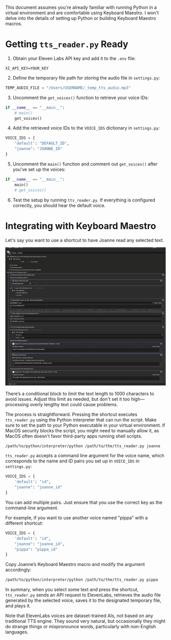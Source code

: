 
This document assumes you're already familiar with running Python in a virtual environment and are comfortable using Keyboard Maestro. I won't delve into the details of setting up Python or building Keyboard Maestro macros.

# Getting `tts_reader.py` Ready 

1. Obtain your Eleven Labs API key and add it to the `.env` file:

```plaintext
XI_API_KEY=YOUR_KEY
```

2. Define the temporary file path for storing the audio file in `settings.py`:

```python
TEMP_AUDIO_FILE = "/Users/USERNAME/_temp_tts_audio.mp3"
```

3. Uncomment the `get_voices()` function to retrieve your voice IDs:

```python
if __name__ == "__main__":
    # main()
    get_voices()
```

4. Add the retrieved voice IDs to the `VOICE_IDS` dictionary in `settings.py`:

```python
VOICE_IDS = {
    'default': "DEFAULT_ID",
    "joanne": "JOANNE_ID"
}
```

5. Uncomment the `main()` function and comment out `get_voices()` after you've set up the voices:

```python
if __name__ == "__main__": 
    main()
    # get_voices()
```

6. Test the setup by running `tts_reader.py`. If everything is configured correctly, you should hear the default voice.

# Integrating with Keyboard Maestro

Let's say you want to use a shortcut to have Joanne read any selected text.

![Keyboard Maestro](images/keyboard_maestro.png)

There’s a conditional block to limit the text length to 1000 characters to avoid issues. Adjust this limit as needed, but don't set it too high—processing overly lengthy text could cause problems.

The process is straightforward. Pressing the shortcut executes `tts_reader.py` using the Python interpreter that can run the script. Make sure to set the path to your Python executable in your virtual environment. If MacOS security blocks the script, you might need to manually allow it, as MacOS often doesn't favor third-party apps running shell scripts.

```bash
/path/to/python/interpreter/python /path/to/the/tts_reader.py joanne
```

`tts_reader.py` accepts a command line argument for the voice name, which corresponds to the name and ID pairs you set up in `VOICE_IDS` in `settings.py`:

```python
VOICE_IDS = {
    'default': "id",
    "joanne": "joanne_id"
}
```

You can add multiple pairs. Just ensure that you use the correct key as the command-line argument.

For example, if you want to use another voice named "pippa" with a different shortcut:

```python
VOICE_IDS = {
    'default': "id",
    "joanne": "joanne_id",
    "pippa": "pippa_id"
}
```

Copy Joanne’s Keyboard Maestro macro and modify the argument accordingly:

```bash
/path/to/python/interpreter/python /path/to/the/tts_reader.py pippa
```

In summary, when you select some text and press the shortcut, `tts_reader.py` sends an API request to ElevenLabs, retrieves the audio file generated by the selected voice, saves it to the designated temporary file, and plays it.

Note that ElevenLabs voices are dataset-trained AIs, not based on any traditional TTS engine. They sound very natural, but occasionally they might do strange things or mispronounce words, particularly with non-English languages.